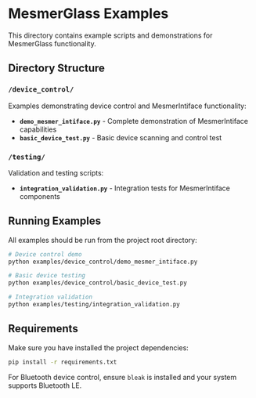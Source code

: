 # MesmerGlass Examples

This directory contains example scripts and demonstrations for MesmerGlass functionality.

## Directory Structure

### `/device_control/`
Examples demonstrating device control and MesmerIntiface functionality:

- **`demo_mesmer_intiface.py`** - Complete demonstration of MesmerIntiface capabilities
- **`basic_device_test.py`** - Basic device scanning and control test

### `/testing/`
Validation and testing scripts:

- **`integration_validation.py`** - Integration tests for MesmerIntiface components

## Running Examples

All examples should be run from the project root directory:

```bash
# Device control demo
python examples/device_control/demo_mesmer_intiface.py

# Basic device testing
python examples/device_control/basic_device_test.py

# Integration validation
python examples/testing/integration_validation.py
```

## Requirements

Make sure you have installed the project dependencies:

```bash
pip install -r requirements.txt
```

For Bluetooth device control, ensure `bleak` is installed and your system supports Bluetooth LE.
